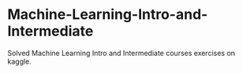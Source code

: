 # Machine-Learning-Intro-and-Intermediate
Solved Machine Learning Intro and Intermediate courses exercises on kaggle.
